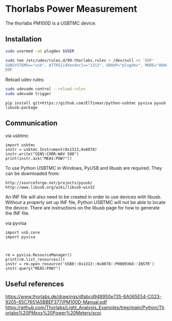 # Thorlabs Power Measurement

The thorlabs PM100D is a USBTMC device.

## Installation

```bash
sudo usermod -aG plugdev $USER
```

```bash
sudo tee /etc/udev/rules.d/99-thorlabs.rules > /dev/null << 'EOF'
SUBSYSTEMS=="usb", ATTRS{idVendor}=="1313", GROUP="plugdev", MODE="0666"
EOF
```

Reload udev rules:

```bash
sudo udevadm control --reload-rules
sudo udevadm trigger
```

```
pip install git+https://github.com/ElTinmar/python-usbtmc pyvisa pyusb libusb-package
```

## Communication

via usbtmc

```
import usbtmc
instr = usbtmc.Instrument(0x1313,0x8078)
instr.write("SENS:CORR:WAV 500")
print(instr.ask("MEAS:POW?"))
```

To use Python USBTMC in Windows, PyUSB and libusb are required. They can be downloaded from:

    http://sourceforge.net/projects/pyusb/
    http://www.libusb.org/wiki/libusb-win32

An INF file will also need to be created in order to use devices with libusb. Without a properly set up INF file, Python USBTMC will not be able to locate the device. There are instructions on the libusb page for how to generate the INF file.


via pyvisa

```
import usb.core
import pyvisa



rm = pyvisa.ResourceManager()
print(rm.list_resources())
instr = rm.open_resource('USB0::0x1313::0x8078::P0009368::INSTR')
instr.query("MEAS:POW?")
```


## Useful references

https://www.thorlabs.de/drawings/dfabcd948950e735-6A065E54-C023-9205-65C7651A5BBEF377/PM100D-Manual.pdf
https://github.com/Thorlabs/Light_Analysis_Examples/tree/main/Python/Thorlabs%20PMxxx%20Power%20Meters/scpi
